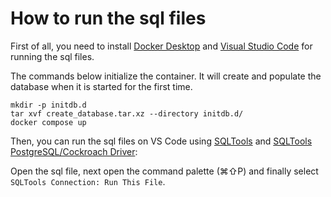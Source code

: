 # How to run the sql files
First of all, you need to install [Docker Desktop](https://www.docker.com/products/docker-desktop/) and [Visual Studio Code](https://code.visualstudio.com/) for running the sql files.

The commands below initialize the container. It will create and populate the database when it is started for the first time.
```
mkdir -p initdb.d
tar xvf create_database.tar.xz --directory initdb.d/
docker compose up
```

Then, you can run the sql files on VS Code using [SQLTools](https://marketplace.visualstudio.com/items/?itemName=mtxr.sqltools) and [SQLTools PostgreSQL/Cockroach Driver](https://marketplace.visualstudio.com/items/?itemName=mtxr.sqltools-driver-pg):

Open the sql file, next open the command palette (⌘⇧P) and finally select `SQLTools Connection: Run This File`.